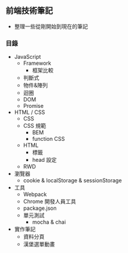 ## 前端技術筆記
* 整理一些從剛開始到現在的筆記
### 目錄
* JavaScript
  * Framework
    * 框架比較
  * 判斷式
  * 物件&陣列
  * 迴圈
  * DOM
  * Promise
* HTML / CSS
  * CSS
  * CSS 規範
    * BEM
    * function CSS
  * HTML
    * 標籤
    * head 設定
  * RWD
* 瀏覽器
  * cookie & localStorage & sessionStorage
* 工具
  * Webpack
  * Chrome 開發人員工具
  * package.json
  * 單元測試 
    * mocha & chai
* 實作筆記
  * 資料分頁
  * 漢堡選單動畫
